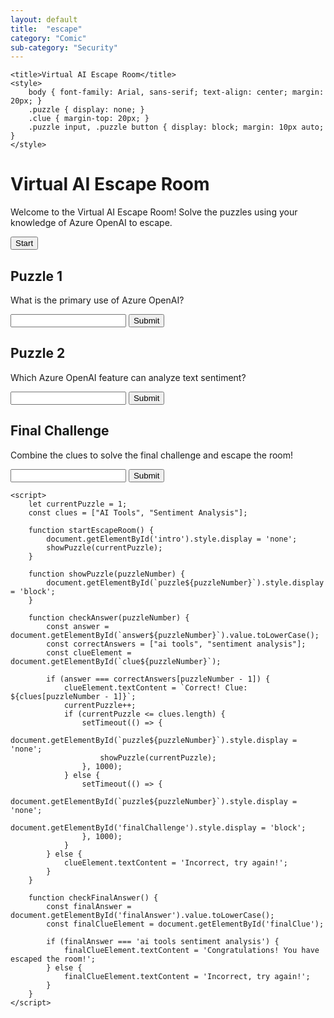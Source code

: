 ```yaml
---
layout: default
title:  "escape"
category: "Comic"
sub-category: "Security"
---
```



<html lang="en">
<head>

    <title>Virtual AI Escape Room</title>
    <style>
        body { font-family: Arial, sans-serif; text-align: center; margin: 20px; }
        .puzzle { display: none; }
        .clue { margin-top: 20px; }
        .puzzle input, .puzzle button { display: block; margin: 10px auto; }
    </style>
</head>
<body>
    <h1>Virtual AI Escape Room</h1>
    <div id="intro">
        <p>Welcome to the Virtual AI Escape Room! Solve the puzzles using your knowledge of Azure OpenAI to escape.</p>
        <button onclick="startEscapeRoom()">Start</button>
    </div>
    <div id="puzzle1" class="puzzle">
        <h2>Puzzle 1</h2>
        <p>What is the primary use of Azure OpenAI?</p>
        <input type="text" id="answer1">
        <button onclick="checkAnswer(1)">Submit</button>
        <div class="clue" id="clue1"></div>
    </div>
    <div id="puzzle2" class="puzzle">
        <h2>Puzzle 2</h2>
        <p>Which Azure OpenAI feature can analyze text sentiment?</p>
        <input type="text" id="answer2">
        <button onclick="checkAnswer(2)">Submit</button>
        <div class="clue" id="clue2"></div>
    </div>
    <div id="finalChallenge" class="puzzle">
        <h2>Final Challenge</h2>
        <p>Combine the clues to solve the final challenge and escape the room!</p>
        <input type="text" id="finalAnswer">
        <button onclick="checkFinalAnswer()">Submit</button>
        <div class="clue" id="finalClue"></div>
    </div>

    <script>
        let currentPuzzle = 1;
        const clues = ["AI Tools", "Sentiment Analysis"];

        function startEscapeRoom() {
            document.getElementById('intro').style.display = 'none';
            showPuzzle(currentPuzzle);
        }

        function showPuzzle(puzzleNumber) {
            document.getElementById(`puzzle${puzzleNumber}`).style.display = 'block';
        }

        function checkAnswer(puzzleNumber) {
            const answer = document.getElementById(`answer${puzzleNumber}`).value.toLowerCase();
            const correctAnswers = ["ai tools", "sentiment analysis"];
            const clueElement = document.getElementById(`clue${puzzleNumber}`);

            if (answer === correctAnswers[puzzleNumber - 1]) {
                clueElement.textContent = `Correct! Clue: ${clues[puzzleNumber - 1]}`;
                currentPuzzle++;
                if (currentPuzzle <= clues.length) {
                    setTimeout(() => {
                        document.getElementById(`puzzle${puzzleNumber}`).style.display = 'none';
                        showPuzzle(currentPuzzle);
                    }, 1000);
                } else {
                    setTimeout(() => {
                        document.getElementById(`puzzle${puzzleNumber}`).style.display = 'none';
                        document.getElementById('finalChallenge').style.display = 'block';
                    }, 1000);
                }
            } else {
                clueElement.textContent = 'Incorrect, try again!';
            }
        }

        function checkFinalAnswer() {
            const finalAnswer = document.getElementById('finalAnswer').value.toLowerCase();
            const finalClueElement = document.getElementById('finalClue');

            if (finalAnswer === 'ai tools sentiment analysis') {
                finalClueElement.textContent = 'Congratulations! You have escaped the room!';
            } else {
                finalClueElement.textContent = 'Incorrect, try again!';
            }
        }
    </script>
</body>
</html>
